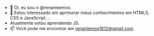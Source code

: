 - 👋 Oi, eu sou o @renanleemos
- 👀 Estou interessado em aprimorar meus conhecimentos em HTML5, CSS e JavaScript ...
- Atualmente estou aprendendo JS. 
- 📫 Você pode me encontrar em renanlemos1612@gmail.com 

<!---

--->
